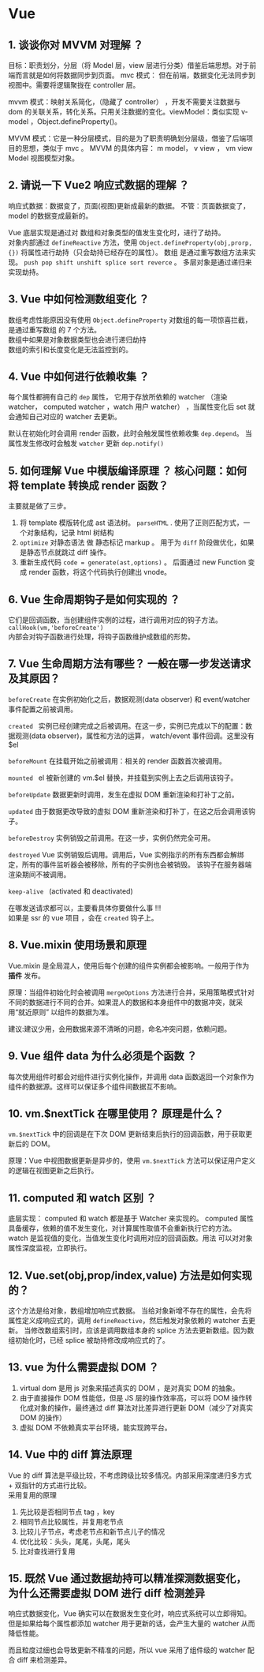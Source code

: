 # Vue

## 1. 谈谈你对 MVVM 对理解 ？

目标：职责划分，分层（将 Model 层，view 层进行分类）借鉴后端思想。对于前端而言就是如何将数据同步到页面。
mvc 模式： 但在前端，数据变化无法同步到视图中。需要将逻辑聚拢在 controller 层。

mvvm 模式：映射关系简化，（隐藏了 controller） ，开发不需要关注数据与 dom 的关联关系，转化关系。只用关注数据的变化。viewModel：类似实现 v-model ，Object.defineProperty()。

MVVM 模式：它是一种分层模式，目的是为了职责明确划分层级，借鉴了后端项目的思想，类似于 mvc 。
MVVM 的具体内容： m model， v view ， vm view Model 视图模型对象。

## 2. 请说一下 Vue2 响应式数据的理解 ？

响应式数据：数据变了，页面(视图)更新成最新的数据。
不管：页面数据变了，model 的数据变成最新的。

Vue 底层实现是通过对 数组和对象类型的值发生变化时，进行了劫持。  
对象内部通过 `defineReactive` 方法，使用 `Object.defineProperty(obj,prorp,{})` 将属性进行劫持（只会劫持已经存在的属性）。
数组 是通过重写数组方法来实现。 `push pop shift unshift splice sort reverce` 。
多层对象是通过递归来实现劫持。

## 3. Vue 中如何检测数组变化 ？

数组考虑性能原因没有使用 `Object.defineProperty` 对数组的每一项惊喜拦截，是通过重写数组
的 7 个方法。  
数组中如果是对象数据类型也会进行递归劫持  
数组的索引和长度变化是无法监控到的。

## 4. Vue 中如何进行依赖收集 ？

每个属性都拥有自己的 `dep` 属性， 它用于存放所依赖的 watcher （渲染 watcher， computed watcher ，watch 用户 watcher） ，当属性变化后 set 就会通知自己对应的 watcher 去更新。

默认在初始化时会调用 render 函数，此时会触发属性依赖收集 `dep.depend`。
当属性发生修改时会触发 `watcher` 更新 `dep.notify()`

## 5. 如何理解 Vue 中模版编译原理 ？ 核心问题：如何将 template 转换成 render 函数？

主要就是做了三步。

1. 将 template 模版转化成 ast 语法树。 `parseHTML` . 使用了正则匹配方式，一个对象结构，记录 html 树结构
2. `optimize` 对静态语法 做 静态标记 markup 。 用于为 `diff` 阶段做优化，如果是静态节点就跳过 diff 操作。
3. 重新生成代码 `code = generate(ast,options)` 。 后面通过 new Function 变成 render 函数，将这个代码执行创建出 vnode。

## 6. Vue 生命周期钩子是如何实现的 ？

它们是回调函数，当创建组件实例的过程，进行调用对应的钩子方法。`callHook(vm,'beforeCreate')`  
内部会对钩子函数进行处理，将钩子函数维护成数组的形势。

## 7. Vue 生命周期方法有哪些？ 一般在哪一步发送请求及其原因？

`beforeCreate` 在实例初始化之后，数据观测(data observer) 和 event/watcher 事件配置之前被调用。

`created ` 实例已经创建完成之后被调用。在这一步，实例已完成以下的配置：数据观测(data observer)，属性和方法的运算， watch/event 事件回调。这里没有$el

`beforeMount` 在挂载开始之前被调用：相关的 render 函数首次被调用。

`mounted ` el 被新创建的 vm.$el 替换，并挂载到实例上去之后调用该钩子。

`beforeUpdate` 数据更新时调用，发生在虚拟 DOM 重新渲染和打补丁之前。

`updated` 由于数据更改导致的虚拟 DOM 重新渲染和打补丁，在这之后会调用该钩子。

`beforeDestroy` 实例销毁之前调用。在这一步，实例仍然完全可用。

`destroyed` Vue 实例销毁后调用。调用后，Vue 实例指示的所有东西都会解绑定，所有的事件监听器会被移除，所有的子实例也会被销毁。 该钩子在服务器端渲染期间不被调用。

`keep-alive ` (activated 和 deactivated)

在哪发送请求都可以，主要看具体你要做什么事 !!!  
如果是 ssr 的 vue 项目 ，会在 `created` 钩子上。

## 8. Vue.mixin 使用场景和原理

Vue.mixin 是全局混人，使用后每个创建的组件实例都会被影响。一般用于作为 **插件** 发布。

原理：当组件初始化时会被调用 `mergeOptions` 方法进行合并，采用策略模式针对不同的数据进行不同的合并。如果混人的数据和本身组件中的数据冲突，就采用“就近原则” 以组件的数据为准。

建议:建议少用，会用数据来源不清晰的问题，命名冲突问题，依赖问题。

## 9. Vue 组件 data 为什么必须是个函数 ？

每次使用组件时都会对组件进行实例化操作，并调用 data 函数返回一个对象作为组件的数据源。这样可以保证多个组件间数据互不影响。

## 10. vm.$nextTick 在哪里使用？ 原理是什么？

`vm.$nextTick` 中的回调是在下次 DOM 更新结束后执行的回调函数，用于获取更新后的 DOM。

原理：Vue 中视图数据更新是异步的，使用 `vm.$nextTick` 方法可以保证用户定义的逻辑在视图更新之后执行。

## 11. computed 和 watch 区别 ？

底层实现：
computed 和 watch 都是基于 Watcher 来实现的。
computed 属性具备缓存，依赖的值不发生变化，对计算属性取值不会重新执行它的方法。
watch 是监视值的变化，当值发生变化时调用对应的回调函数。用法 可以对对象属性深度监视，立即执行。

## 12. Vue.set(obj,prop/index,value) 方法是如何实现的？

这个方法是给对象，数组增加响应式数据。
当给对象新增不存在的属性，会先将属性定义成响应式的，调用 `defineReactive`，然后触发对象依赖的 watcher 去更新。
当修改数组索引时，应该是调用数组本身的 splice 方法去更新数组。因为数组初始化时，已经 splice 被劫持修改成响应式的了。

## 13. vue 为什么需要虚拟 DOM ？

1. virtual dom 是用 js 对象来描述真实的 DOM ，是对真实 DOM 的抽象。
2. 由于直接操作 DOM 性能低，但是 JS 层的操作效率高，可以将 DOM 操作转化成对象的操作，最终通过 diff 算法对比差异进行更新 DOM（减少了对真实 DOM 的操作）
3. 虚拟 DOM 不依赖真实平台环境，能实现跨平台。

## 14. Vue 中的 diff 算法原理

Vue 的 diff 算法是平级比较，不考虑跨级比较多情况。内部采用深度递归多方式 + 双指针的方式进行比较。  
采用复用的原理

1. 先比较是否相同节点 tag ，key
2. 相同节点比较属性，并复用老节点
3. 比较儿子节点，考虑老节点和新节点儿子的情况
4. 优化比较：头头，尾尾，头尾，尾头
5. 比对查找进行复用

## 15. 既然 Vue 通过数据劫持可以精准探测数据变化，为什么还需要虚拟 DOM 进行 diff 检测差异

响应式数据变化，Vue 确实可以在数据发生变化时，响应式系统可以立即得知。但是如果给每个属性都添加 watcher 用于更新的话，会产生大量的 watcher 从而降低性能。

而且粒度过细也会导致更新不精准的问题，所以 vue 采用了组件级的 watcher 配合 diff 来检测差异。
